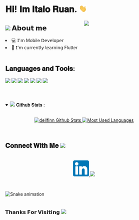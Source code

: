 <h1> 𝐇𝐢! 𝐈𝐦 𝐈𝐭𝐚𝐥𝐨 𝐑𝐮𝐚𝐧. <img src="https://github.com/dellfinn/dellfinn/blob/main/assets/Hi.gif" width="25"></h1>
<img align="right" width="50%" src="https://cdn.dribbble.com/users/220167/screenshots/2373375/resp_dribbble.gif">

<h2> <img src="https://emoji.gg/assets/emoji/7279-vibecat.gif" width="24"/> 𝗔𝗯𝗼𝘂𝘁 𝗺𝗲 </h2>

<li> 💻 𝖨'𝗆 Mobile 𝖣𝖾𝗏𝖾𝗅𝗈𝗉𝖾𝗋 </li>
<li> 🧠 𝖨’𝗆 𝖼𝗎𝗋𝗋𝖾𝗇𝗍𝗅𝗒 𝗅𝖾𝖺𝗋𝗇𝗂𝗇𝗀 Flutter</li>

<br/>
<h2>𝐋𝐚𝐧𝐠𝐮𝐚𝐠𝐞𝐬 𝐚𝐧𝐝 𝐓𝐨𝐨𝐥𝐬:</h2>
<code><img width="43" src="https://github.com/dellfinn/blob/main/assets/flutter.svg"></code>
<code><img width="40" src="https://github.com/dellfinn/blob/main/assets/intellij.svg"></code>
<code><img width="40" src="https://github.com/dellfinn/blob/main/assets/dart.svg"></code>
<code><img width="55" src="https://github.com/dellfinn/blob/main/assets/java.svg"></code>
<code><img width="40" src="https://github.com/dellfinn/blob/main/assets/git.svg"></code>
<code><img width="40" src="https://github.com/dellfinn/blob/main/assets/Figma.png"></code>
<code><img width="37" src="https://github.com/dellfinn/blob/main/assets/vsCode.svg"></code>

<br/>
<br/>

#

<details open="">
<summary>
  <img src="https://media.giphy.com/media/cj87CxfRtrUifF3Ryk/giphy.gif" height="25">
  <span> 𝐆𝐢𝐭𝐡𝐮𝐛 𝐒𝐭𝐚𝐭𝐬 : </span>
</summary>
<br>

<p align="center">
  <a href="https://github.com/dellfinn" target="_blank">
    <img width="400em" src="https://github-readme-stats.vercel.app/api?username=dellfinn&show_icons=true&theme=react" alt="dellfinn Github Stats" />
    <img width="335em" src="https://github-readme-stats.vercel.app/api/top-langs/?username=dellfinnz&layout=compact&theme=react" alt="Most Used Languages" />
  </a>
</p>
</details>
<br>

<h2>
  𝐂𝐨𝐧𝐧𝐞𝐜𝐭 𝐖𝐢𝐭𝐡 𝐌𝐞
  <a target="_blank">
    <img src="https://media.tenor.com/images/22f42c11b612b041b4038573dca18a2d/tenor.gif" height="25px" style="max-width:100%;">
  </a>
</h2>

<p align="center">
  <br>
  <a href="https://www.linkedin.com/in/italoruan/" target="_blank">
    <code><img width="51" src="https://github.com/dellfinn/dellfinn/blob/main/assets/linkedIn.png"/></code>
  </a>
  <a href="mailto: italodev@prontonmail.com" target="_blank">
    <code><img width="52" src="https://image.flaticon.com/icons/png/512/281/281769.png"/></code>
  </a>
</p>
<br/>


  ![Snake animation](https://github.com/dellfinn/dellfinn/blob/output/github-contribution-grid-snake.svg)

#

<h3>𝗧𝗵𝗮𝗻𝗸𝘀 𝗙𝗼𝗿 𝗩𝗶𝘀𝗶𝘁𝗶𝗻𝗴 <img height="40" src="https://emoji.gg/assets/emoji/7333-parrotdance.gif"></h3>

#
